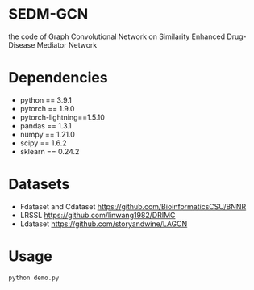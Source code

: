 # SEDM-GCN
the code of Graph Convolutional Network on Similarity Enhanced Drug-Disease Mediator Network
# Dependencies
- python == 3.9.1
- pytorch == 1.9.0
- pytorch-lightning==1.5.10
- pandas == 1.3.1
- numpy == 1.21.0
- scipy == 1.6.2
- sklearn == 0.24.2
# Datasets
- Fdataset and Cdataset https://github.com/BioinformaticsCSU/BNNR
- LRSSL https://github.com/linwang1982/DRIMC
- Ldataset https://github.com/storyandwine/LAGCN
# Usage
````
python demo.py
````
